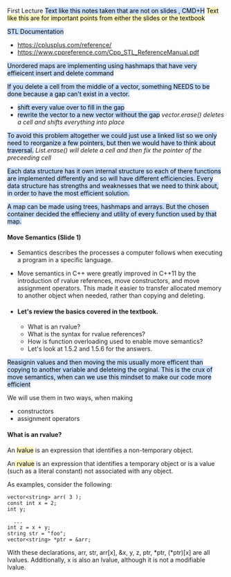 First Lecture 
<mark style="background: #ADCCFFA6;">Text like this notes taken that are not on slides , CMD+H</mark>
<mark style="background: #FFF3A3A6;">Text like this are for important points from either the slides or the textbook </mark>

<mark style="background: #ADCCFFA6;">STL Documentation</mark>
- https://cplusplus.com/reference/
- https://www.cppreference.com/Cpp_STL_ReferenceManual.pdf

<mark style="background: #ADCCFFA6;">Unordered maps are implementing using hashmaps that have very effieicent insert and delete command</mark> 

<mark style="background: #ADCCFFA6;">If you delete a cell from the middle of a vector, something NEEDS to be done because a gap can't exist in a vector.</mark>
- <mark style="background: #ADCCFFA6;">shift every value over to fill in the gap</mark> 
- <mark style="background: #ADCCFFA6;">rewrite the vector to a new vector without the gap</mark>
*vector.erase() deletes a cell and shifts everything into place*

<mark style="background: #ADCCFFA6;">To avoid this problem altogether we could just use a linked list so we only need to reorganize a few pointers, but then we would have to think about traversal.</mark>
*List.erase() will delete a cell and then fix the pointer of the preceeding cell*

<mark style="background: #ADCCFFA6;">Each data structure has it own internal structure so each of there functions are implemented differently and so will have different efficiencies. Every data structure has strengths and weaknesses that we need to think about, in order to have the most efficient solution. </mark>

<mark style="background: #ADCCFFA6;">A map can be made using trees, hashmaps and arrays. But the chosen container decided the effiecieny and utility of every function used by that map.</mark> 


#### Move Semantics (Slide 1)
- Semantics describes the processes a computer follows when
executing a program in a specific language.
- Move semantics in C++ were greatly improved in C++11 by the introduction of rvalue references, move constructors, and move assignment operators. This made it easier to transfer allocated memory to another object when needed, rather than copying and deleting.

- #### Let's review the basics covered in the textbook.
	- What is an rvalue?
	- What is the syntax for rvalue references?
	- How is function overloading used to enable move semantics?
	- Let's look at 1.5.2 and 1.5.6 for the answers.

<mark style="background: #ADCCFFA6;">Reasignin values and then moving the mis usually more efficent than copying to another variable and deleteing the orginal. This is the crux of move semantics, when can we use this mindset to make our code more efficient</mark>

We will use them in two ways, when making
- constructors
- assignment operators


#### What is an rvalue?
An <mark style="background: #FFF3A3A6;">lvalue</mark> is an expression that identifies a non-temporary object. 

An<mark style="background: #FFF3A3A6;"> rvalue</mark> is an expression that identifies a temporary object or is a value (such as a literal constant) not associated with any object.

As examples, consider the following:

    vector<string> arr( 3 );
    const int x = 2;
    int y;

      ...
    int z = x + y;
    string str = "foo";
    vector<string> *ptr = &arr;

With these declarations, arr, str, arr[x], &x, y, z, ptr, *ptr, (*ptr)[x] are all lvalues. Additionally, x is also an lvalue, although it is not a modifiable lvalue.
